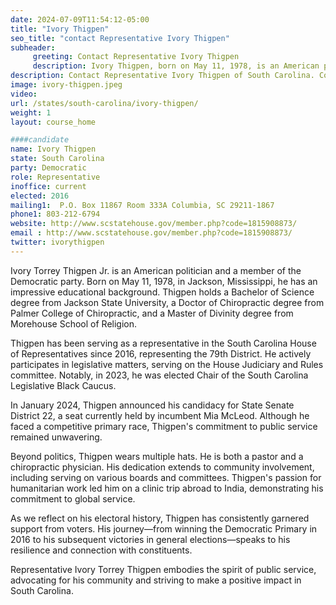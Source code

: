```yaml
---
date: 2024-07-09T11:54:12-05:00
title: "Ivory Thigpen"
seo_title: "contact Representative Ivory Thigpen"
subheader:
     greeting: Contact Representative Ivory Thigpen
     description: Ivory Thigpen, born on May 11, 1978, is an American politician affiliated with the Democratic Party. He assumed office as a member of the South Carolina House of Representatives, representing District 79, on November 14, 2016.
description: Contact Representative Ivory Thigpen of South Carolina. Contact information for Ivory Thigpen includes email address, phone number, and mailing address.
image: ivory-thigpen.jpeg
video:
url: /states/south-carolina/ivory-thigpen/
weight: 1
layout: course_home

####candidate
name: Ivory Thigpen
state: South Carolina
party: Democratic
role: Representative
inoffice: current
elected: 2016
mailing1:  P.O. Box 11867 Room 333A Columbia, SC 29211-1867
phone1: 803-212-6794
website: http://www.scstatehouse.gov/member.php?code=1815908873/
email : http://www.scstatehouse.gov/member.php?code=1815908873/
twitter: ivorythigpen
---
```

Ivory Torrey Thigpen Jr. is an American politician and a member of the Democratic party. Born on May 11, 1978, in Jackson, Mississippi, he has an impressive educational background. Thigpen holds a Bachelor of Science degree from Jackson State University, a Doctor of Chiropractic degree from Palmer College of Chiropractic, and a Master of Divinity degree from Morehouse School of Religion.

Thigpen has been serving as a representative in the South Carolina House of Representatives since 2016, representing the 79th District. He actively participates in legislative matters, serving on the House Judiciary and Rules committee. Notably, in 2023, he was elected Chair of the South Carolina Legislative Black Caucus.

In January 2024, Thigpen announced his candidacy for State Senate District 22, a seat currently held by incumbent Mia McLeod. Although he faced a competitive primary race, Thigpen's commitment to public service remained unwavering.

Beyond politics, Thigpen wears multiple hats. He is both a pastor and a chiropractic physician. His dedication extends to community involvement, including serving on various boards and committees. Thigpen's passion for humanitarian work led him on a clinic trip abroad to India, demonstrating his commitment to global service.

As we reflect on his electoral history, Thigpen has consistently garnered support from voters. His journey—from winning the Democratic Primary in 2016 to his subsequent victories in general elections—speaks to his resilience and connection with constituents.

Representative Ivory Torrey Thigpen embodies the spirit of public service, advocating for his community and striving to make a positive impact in South Carolina.
